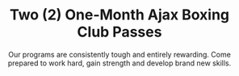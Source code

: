 ---
title: Two (2) One-Month Ajax Boxing Club Passes
subtitle: Our programs are consistently tough and entirely rewarding. Come prepared to work hard, gain strength and develop brand new skills.
layout: 2017_default
modal-id: 1
thumbnail: boxing.png
---